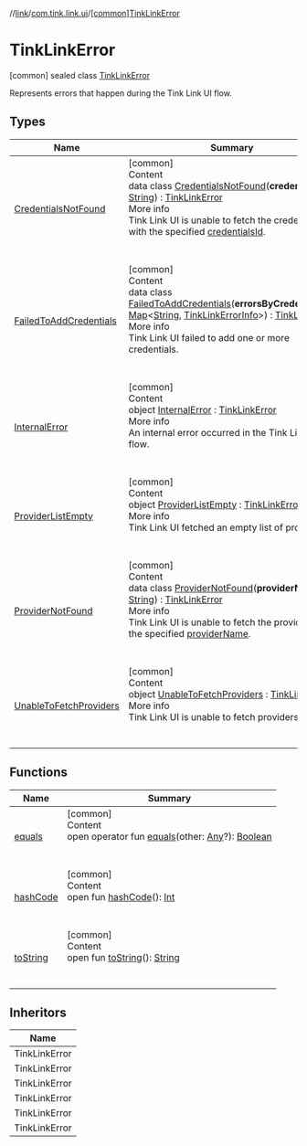 //[link](../../index.md)/[com.tink.link.ui](../index.md)/[[common]TinkLinkError](index.md)



# TinkLinkError  
 [common] sealed class [TinkLinkError](index.md)

Represents errors that happen during the Tink Link UI flow.

   


## Types  
  
|  Name|  Summary| 
|---|---|
| <a name="com.tink.link.ui/TinkLinkError.CredentialsNotFound///PointingToDeclaration/"></a>[CredentialsNotFound](-credentials-not-found/index.md)| <a name="com.tink.link.ui/TinkLinkError.CredentialsNotFound///PointingToDeclaration/"></a>[common]  <br>Content  <br>data class [CredentialsNotFound](-credentials-not-found/index.md)(**credentialsId**: [String](https://kotlinlang.org/api/latest/jvm/stdlib/kotlin/-string/index.html)) : [TinkLinkError](index.md)  <br>More info  <br>Tink Link UI is unable to fetch the credentials with the specified [credentialsId](-credentials-not-found/credentials-id.md).  <br><br><br>
| <a name="com.tink.link.ui/TinkLinkError.FailedToAddCredentials///PointingToDeclaration/"></a>[FailedToAddCredentials](-failed-to-add-credentials/index.md)| <a name="com.tink.link.ui/TinkLinkError.FailedToAddCredentials///PointingToDeclaration/"></a>[common]  <br>Content  <br>data class [FailedToAddCredentials](-failed-to-add-credentials/index.md)(**errorsByCredentialsId**: [Map](https://kotlinlang.org/api/latest/jvm/stdlib/kotlin.collections/-map/index.html)<[String](https://kotlinlang.org/api/latest/jvm/stdlib/kotlin/-string/index.html), [TinkLinkErrorInfo](../[common]-tink-link-error-info/index.md)>) : [TinkLinkError](index.md)  <br>More info  <br>Tink Link UI failed to add one or more credentials.  <br><br><br>
| <a name="com.tink.link.ui/TinkLinkError.InternalError///PointingToDeclaration/"></a>[InternalError](-internal-error/index.md)| <a name="com.tink.link.ui/TinkLinkError.InternalError///PointingToDeclaration/"></a>[common]  <br>Content  <br>object [InternalError](-internal-error/index.md) : [TinkLinkError](index.md)  <br>More info  <br>An internal error occurred in the Tink Link UI flow.  <br><br><br>
| <a name="com.tink.link.ui/TinkLinkError.ProviderListEmpty///PointingToDeclaration/"></a>[ProviderListEmpty](-provider-list-empty/index.md)| <a name="com.tink.link.ui/TinkLinkError.ProviderListEmpty///PointingToDeclaration/"></a>[common]  <br>Content  <br>object [ProviderListEmpty](-provider-list-empty/index.md) : [TinkLinkError](index.md)  <br>More info  <br>Tink Link UI fetched an empty list of providers  <br><br><br>
| <a name="com.tink.link.ui/TinkLinkError.ProviderNotFound///PointingToDeclaration/"></a>[ProviderNotFound](-provider-not-found/index.md)| <a name="com.tink.link.ui/TinkLinkError.ProviderNotFound///PointingToDeclaration/"></a>[common]  <br>Content  <br>data class [ProviderNotFound](-provider-not-found/index.md)(**providerName**: [String](https://kotlinlang.org/api/latest/jvm/stdlib/kotlin/-string/index.html)) : [TinkLinkError](index.md)  <br>More info  <br>Tink Link UI is unable to fetch the provider with the specified [providerName](-provider-not-found/provider-name.md).  <br><br><br>
| <a name="com.tink.link.ui/TinkLinkError.UnableToFetchProviders///PointingToDeclaration/"></a>[UnableToFetchProviders](-unable-to-fetch-providers/index.md)| <a name="com.tink.link.ui/TinkLinkError.UnableToFetchProviders///PointingToDeclaration/"></a>[common]  <br>Content  <br>object [UnableToFetchProviders](-unable-to-fetch-providers/index.md) : [TinkLinkError](index.md)  <br>More info  <br>Tink Link UI is unable to fetch providers.  <br><br><br>


## Functions  
  
|  Name|  Summary| 
|---|---|
| <a name="kotlin/Any/equals/#kotlin.Any?/PointingToDeclaration/"></a>[equals](../../com.tink.service.user/[common]-user-profile-service-impl/index.md#%5Bkotlin%2FAny%2Fequals%2F%23kotlin.Any%3F%2FPointingToDeclaration%2F%5D%2FFunctions%2F1135467963)| <a name="kotlin/Any/equals/#kotlin.Any?/PointingToDeclaration/"></a>[common]  <br>Content  <br>open operator fun [equals](../../com.tink.service.user/[common]-user-profile-service-impl/index.md#%5Bkotlin%2FAny%2Fequals%2F%23kotlin.Any%3F%2FPointingToDeclaration%2F%5D%2FFunctions%2F1135467963)(other: [Any](https://kotlinlang.org/api/latest/jvm/stdlib/kotlin/-any/index.html)?): [Boolean](https://kotlinlang.org/api/latest/jvm/stdlib/kotlin/-boolean/index.html)  <br><br><br>
| <a name="kotlin/Any/hashCode/#/PointingToDeclaration/"></a>[hashCode](../../com.tink.service.user/[common]-user-profile-service-impl/index.md#%5Bkotlin%2FAny%2FhashCode%2F%23%2FPointingToDeclaration%2F%5D%2FFunctions%2F1135467963)| <a name="kotlin/Any/hashCode/#/PointingToDeclaration/"></a>[common]  <br>Content  <br>open fun [hashCode](../../com.tink.service.user/[common]-user-profile-service-impl/index.md#%5Bkotlin%2FAny%2FhashCode%2F%23%2FPointingToDeclaration%2F%5D%2FFunctions%2F1135467963)(): [Int](https://kotlinlang.org/api/latest/jvm/stdlib/kotlin/-int/index.html)  <br><br><br>
| <a name="kotlin/Any/toString/#/PointingToDeclaration/"></a>[toString](../../com.tink.service.user/[common]-user-profile-service-impl/index.md#%5Bkotlin%2FAny%2FtoString%2F%23%2FPointingToDeclaration%2F%5D%2FFunctions%2F1135467963)| <a name="kotlin/Any/toString/#/PointingToDeclaration/"></a>[common]  <br>Content  <br>open fun [toString](../../com.tink.service.user/[common]-user-profile-service-impl/index.md#%5Bkotlin%2FAny%2FtoString%2F%23%2FPointingToDeclaration%2F%5D%2FFunctions%2F1135467963)(): [String](https://kotlinlang.org/api/latest/jvm/stdlib/kotlin/-string/index.html)  <br><br><br>


## Inheritors  
  
|  Name| 
|---|
| <a name="com.tink.link.ui/TinkLinkError.UnableToFetchProviders///PointingToDeclaration/"></a>TinkLinkError
| <a name="com.tink.link.ui/TinkLinkError.ProviderNotFound///PointingToDeclaration/"></a>TinkLinkError
| <a name="com.tink.link.ui/TinkLinkError.ProviderListEmpty///PointingToDeclaration/"></a>TinkLinkError
| <a name="com.tink.link.ui/TinkLinkError.CredentialsNotFound///PointingToDeclaration/"></a>TinkLinkError
| <a name="com.tink.link.ui/TinkLinkError.FailedToAddCredentials///PointingToDeclaration/"></a>TinkLinkError
| <a name="com.tink.link.ui/TinkLinkError.InternalError///PointingToDeclaration/"></a>TinkLinkError

